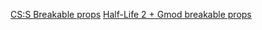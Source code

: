 [CS:S Breakable props](https://steamcommunity.com/sharedfiles/filedetails/?id=2701419409)
[Half-Life 2 + Gmod breakable props](https://steamcommunity.com/sharedfiles/filedetails/?id=767948098)
